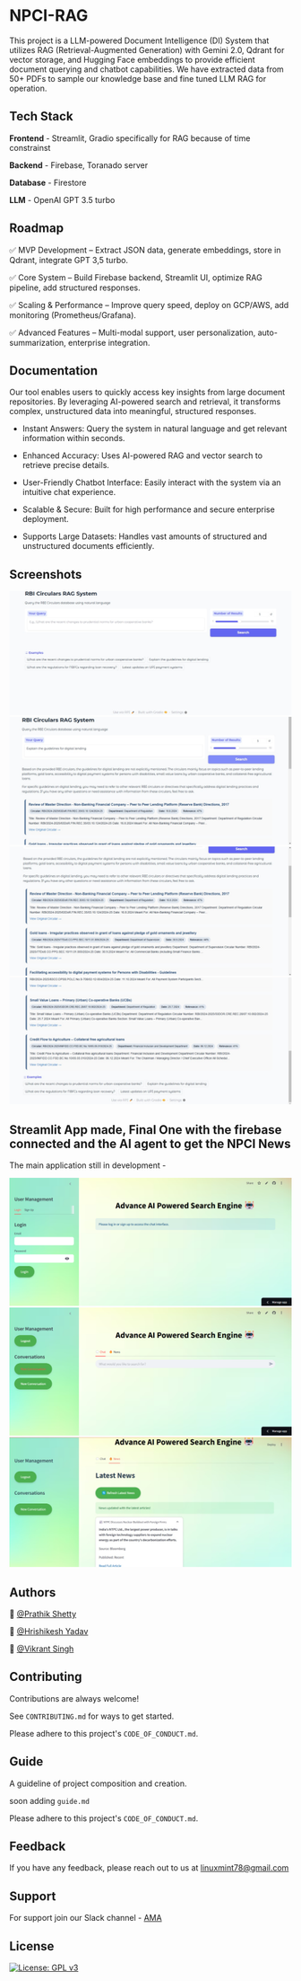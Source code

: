 # NPCI-RAG

This project is a LLM-powered Document Intelligence (DI) System that utilizes RAG (Retrieval-Augmented Generation) with Gemini 2.0, Qdrant for vector storage, and Hugging Face embeddings to provide efficient document querying and chatbot capabilities. We have extracted data from 50+ PDFs to sample our knowledge base and fine tuned LLM RAG for operation.


## Tech Stack

**Frontend** - Streamlit, Gradio specifically for RAG because of time constrainst

**Backend** - Firebase, Toranado server

**Database** - Firestore

**LLM** - OpenAI GPT 3.5 turbo
 
 

## Roadmap

✅ MVP Development – Extract JSON data, generate embeddings, store in Qdrant, integrate GPT 3,5 turbo.

✅ Core System – Build Firebase backend, Streamlit UI, optimize RAG pipeline, add structured responses.

✅ Scaling & Performance – Improve query speed, deploy on GCP/AWS, add monitoring (Prometheus/Grafana).

✅ Advanced Features – Multi-modal support, user personalization, auto-summarization, enterprise integration.


## Documentation

Our tool enables users to quickly access key insights from large document repositories. By leveraging AI-powered search and retrieval, it transforms complex, unstructured data into meaningful, structured responses.

- Instant Answers: Query the system in natural language and get relevant information within seconds.

- Enhanced Accuracy: Uses AI-powered RAG and vector search to retrieve precise details.

- User-Friendly Chatbot Interface: Easily interact with the system via an intuitive chat experience.

- Scalable & Secure: Built for high performance and secure enterprise deployment.

- Supports Large Datasets: Handles vast amounts of structured and unstructured documents efficiently.


## Screenshots

![](https://github.com/Hrishikesh332/NPCI-RAG/blob/main/src/1_ss.jpg)
![](https://github.com/Hrishikesh332/NPCI-RAG/blob/main/src/2_ss.jpg)
![](https://github.com/Hrishikesh332/NPCI-RAG/blob/main/src/3_Ss.jpg)
![](https://github.com/Hrishikesh332/NPCI-RAG/blob/main/src/4_ss.jpg)


## Streamlit App made, Final One with the firebase connected and the AI agent to get the NPCI News

The main application still in development - [](https://npci-rag.streamlit.app/)

![](https://github.com/Hrishikesh332/NPCI-RAG/blob/main/src/5_ss_Streamlit.png)
![](https://github.com/Hrishikesh332/NPCI-RAG/blob/main/src/6_ss_query_Streamlit.png)
![](https://github.com/Hrishikesh332/NPCI-RAG/blob/main/src/7_ss_AI_Agent.jpg)



## Authors

🔆 [@Prathik Shetty](https://github.com/prathikshetty2002)

🔆 [@Hrishikesh Yadav](https://www.github.com/Hrishikesh332)

🔆 [@Vikrant Singh](https://www.github.com/vikrantsingh22)


## Contributing

Contributions are always welcome!

See `CONTRIBUTING.md` for ways to get started.

Please adhere to this project's `CODE_OF_CONDUCT.md`.

## Guide

A guideline of project composition and creation.

soon adding `guide.md`

Please adhere to this project's `CODE_OF_CONDUCT.md`.

## Feedback

If you have any feedback, please reach out to us at linuxmint78@gmail.com


## Support

For support join our Slack channel - [AMA](https://ml-geeksworkspace.slack.com/archives/C03K2M9SBAA)

## License

[![License: GPL v3](https://img.shields.io/badge/License-GPLv3-blue.svg)](https://www.gnu.org/licenses/gpl-3.0)


